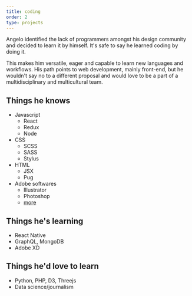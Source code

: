 ```yaml
---
title: coding
order: 2
type: projects
---
```


Angelo identified the lack of programmers amongst his design community and decided to learn it by himself. It's safe to say he learned coding by doing it.

This makes him versatile, eager and capable to learn new languages and workflows. His path points to web development, mainly front-end, but he wouldn't say no to a different proposal and would love to be a part of a multidisciplinary and multicultural team.

<!-- end -->

## Things he knows

* Javascript
  * React
  * Redux
  * Node
* CSS
  * SCSS
  * SASS
  * Stylus
* HTML
  * JSX
  * Pug
* Adobe softwares
  * Illustrator
  * Photoshop
  * [more](/)

## Things he's learning

- React Native
- GraphQL, MongoDB
- Adobe XD

## Things he'd love to learn

- Python, PHP, D3, Threejs
- Data science/journalism
